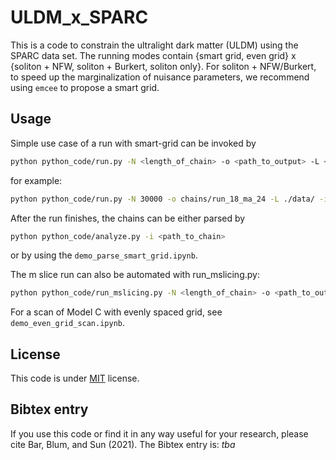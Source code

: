 # ULDM_x_SPARC

This is a code to constrain the ultralight dark matter (ULDM) using the SPARC data set. The running modes contain {smart grid, even grid} x {soliton + NFW, soliton + Burkert, soliton only}. For soliton + NFW/Burkert, to speed up the marginalization of nuisance parameters, we recommend using `emcee` to propose a smart grid. 

## Usage

Simple use case of a run with smart-grid can be invoked by

```bash
python python_code/run.py -N <length_of_chain> -o <path_to_output> -L <location_of_dataset> -i <path_to_input> -w <number_of_walkers>
```

for example:

```bash
python python_code/run.py -N 30000 -o chains/run_18_ma_24 -L ./data/ -i input/sample4.param -w 100
```

After the run finishes, the chains can be either parsed by

```bash
python python_code/analyze.py -i <path_to_chain>
```
or by using the `demo_parse_smart_grid.ipynb`.

The m slice run can also be automated with run_mslicing.py:
```bash
python python_code/run_mslicing.py -N <length_of_chain> -o <path_to_output> -L <location_of_dataset> -i <path_to_input> -w <number_of_walkers> -m 'logm_min logm_max number_of_slicing' -G 'galA galB ...'
```

For a scan of Model C with evenly spaced grid, see `demo_even_grid_scan.ipynb`. 

## License

This code is under [MIT](https://opensource.org/licenses/MIT) license. 

## Bibtex entry
If you use this code or find it in any way useful for your research, please cite Bar, Blum, and Sun (2021). The Bibtex entry is: *tba*


